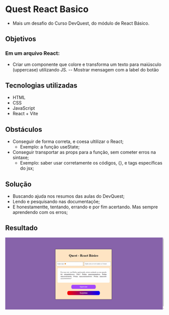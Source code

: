 # Quest React Basico
- Mais um desafio do Curso DevQuest, do módulo de React Básico.

## Objetivos
### Em um arquivo React:
- Criar um componente que colore e transforma um texto para maiúsculo (uppercase) utilizando JS.
-- Mostrar mensagem com a label do botão

## Tecnologias utilizadas
- HTML
- CSS
- JavaScript
- React + Vite
  
## Obstáculos
- Conseguir de forma correta, e coesa ultilizar o React;
  - Exemplo: a função useState;
- Conseguir transportar as props para a função, sem cometer erros na sintaxe;
  - Exemplo: saber usar corretamente os códigos, {}, e tags específicas do jsx;

## Solução
- Buscando ajuda nos resumos das aulas do DevQuest;
- Lendo e pesquisando nas documentaçõe;
- E honestamentte, tentando, errando e por fim acertando. Mas sempre aprendendo com os erros;

## Resultado
<img src='src/img/quest-react-basico.gif'>
